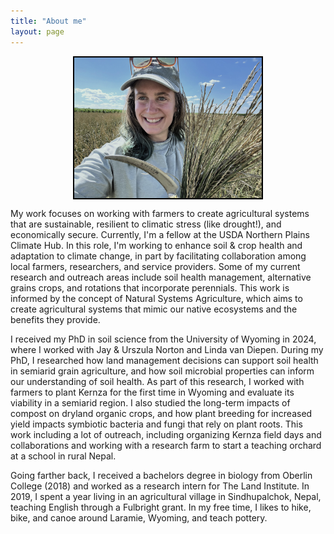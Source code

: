 ```yaml
---
title: "About me"
layout: page
---
```

<!--CSS styling-->
<style>
  .image-border {border: 2px solid black;}
</style>

<style>
h1, h2, h3 {text-align: center;}
</style>

<img src="images/profile3.jpg" width="300" class="image-border" 
style="display: block; margin: 0 auto;">

My work focuses on working with farmers to create agricultural systems that are sustainable, resilient to climatic stress (like drought!), and economically secure. Currently, I'm a fellow at the USDA Northern Plains Climate Hub. In this role, I'm working to enhance soil & crop health and adaptation to climate change, in part by facilitating collaboration among local farmers, researchers, and service providers. Some of my current research and outreach areas include soil health management, alternative grains crops, and rotations that incorporate perennials. This work is informed by the concept of Natural Systems Agriculture, which aims to create agricultural systems that mimic our native ecosystems and the benefits they provide. 


I received my PhD in soil science from the University of Wyoming in 2024, where I worked with Jay & Urszula Norton and Linda van Diepen. During my PhD, I researched how land management decisions can support soil health in semiarid grain agriculture, and how soil microbial properties can inform our understanding of soil health. As part of this research, I worked with farmers to plant Kernza for the first time in Wyoming and evaluate its viability in a semiarid region. I also studied the long-term impacts of compost on dryland organic crops, and how plant breeding for increased yield impacts symbiotic bacteria and fungi that rely on plant roots. This work including a lot of outreach, including organizing Kernza field days and collaborations and working with a research farm to start a teaching orchard at a school in rural Nepal.


Going farther back, I received a bachelors degree in biology from Oberlin College (2018) and worked as a research intern for The Land Institute. In 2019, I spent a year living in an agricultural village in Sindhupalchok, Nepal, teaching English through a Fulbright grant. In my free time, I likes to hike, bike, and canoe around Laramie, Wyoming, and teach pottery.